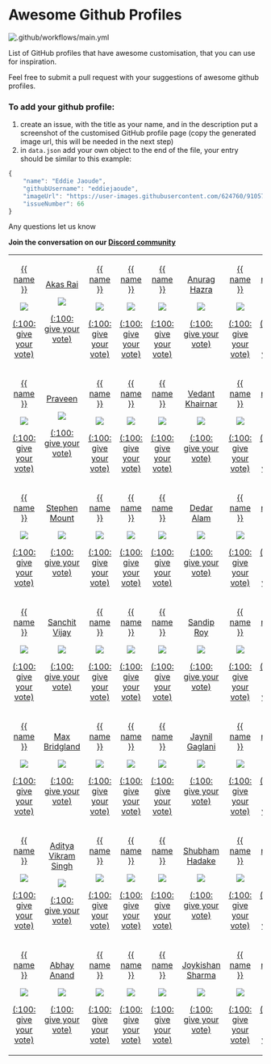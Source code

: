 # Awesome Github Profiles

![.github/workflows/main.yml](https://github.com/EddieJaoudeCommunity/awesome-github-profiles/workflows/.github/workflows/main.yml/badge.svg)

List of GitHub profiles that have awesome customisation, that you can use for inspiration.

Feel free to submit a pull request with your suggestions of awesome github profiles.

### To add your github profile:

1. create an issue, with the title as your name, and in the description put a screenshot of the customised GitHub profile page (copy the generated image url, this will be needed in the next step)
2. in `data.json` add your own object to the end of the file, your entry should be similar to this example:

```typescript
{
    "name": "Eddie Jaoude",
    "githubUsername": "eddiejaoude",
    "imageUrl": "https://user-images.githubusercontent.com/624760/91057573-48531300-e61f-11ea-9e13-2d7384e42000.png",
    "issueNumber": 66
}
```

Any questions let us know

**Join the conversation on our [Discord community](https://discord.com/invite/jZQs6Wu)**

<!--START_SECTION:data-section-->
<table width="100%"><tr><td align="center"><p><a href="https://github.com/akasrai">{{ name }}</a></p><img src="{{ imageUrl }}" /><p><a href="https://github.com/EddieJaoudeCommunity/awesome-github-profiles/issues/{{ issueNumber }}">(:100: give your vote)</a></p></td><td align="center"><p><a href="https://github.com/{{ githubUsername }}">Akas Rai</a></p><img src="{{ imageUrl }}" /><p><a href="https://github.com/EddieJaoudeCommunity/awesome-github-profiles/issues/{{ issueNumber }}">(:100: give your vote)</a></p></td><td align="center"><p><a href="https://github.com/{{ githubUsername }}">{{ name }}</a></p><img src="https://user-images.githubusercontent.com/624760/88123456-d40df580-cbc2-11ea-9add-a7fc8675b243.png" /><p><a href="https://github.com/EddieJaoudeCommunity/awesome-github-profiles/issues/{{ issueNumber }}">(:100: give your vote)</a></p></td><td align="center"><p><a href="https://github.com/{{ githubUsername }}">{{ name }}</a></p><img src="{{ imageUrl }}" /><p><a href="https://github.com/EddieJaoudeCommunity/awesome-github-profiles/issues/12">(:100: give your vote)</a></p></td><td align="center"><p><a href="https://github.com/anuraghazra">{{ name }}</a></p><img src="{{ imageUrl }}" /><p><a href="https://github.com/EddieJaoudeCommunity/awesome-github-profiles/issues/{{ issueNumber }}">(:100: give your vote)</a></p></td><td align="center"><p><a href="https://github.com/{{ githubUsername }}">Anurag Hazra</a></p><img src="{{ imageUrl }}" /><p><a href="https://github.com/EddieJaoudeCommunity/awesome-github-profiles/issues/{{ issueNumber }}">(:100: give your vote)</a></p></td><td align="center"><p><a href="https://github.com/{{ githubUsername }}">{{ name }}</a></p><img src="https://user-images.githubusercontent.com/624760/88123729-6adab200-cbc3-11ea-8d73-a190de560b3a.png" /><p><a href="https://github.com/EddieJaoudeCommunity/awesome-github-profiles/issues/{{ issueNumber }}">(:100: give your vote)</a></p></td><td align="center"><p><a href="https://github.com/{{ githubUsername }}">{{ name }}</a></p><img src="{{ imageUrl }}" /><p><a href="https://github.com/EddieJaoudeCommunity/awesome-github-profiles/issues/13">(:100: give your vote)</a></p></td><td align="center"><p><a href="https://github.com/diptochakrabarty">{{ name }}</a></p><img src="{{ imageUrl }}" /><p><a href="https://github.com/EddieJaoudeCommunity/awesome-github-profiles/issues/{{ issueNumber }}">(:100: give your vote)</a></p></td><td align="center"><p><a href="https://github.com/{{ githubUsername }}">Dipto Chakrabarty</a></p><img src="{{ imageUrl }}" /><p><a href="https://github.com/EddieJaoudeCommunity/awesome-github-profiles/issues/{{ issueNumber }}">(:100: give your vote)</a></p></td><td align="center"><p><a href="https://github.com/{{ githubUsername }}">{{ name }}</a></p><img src="https://user-images.githubusercontent.com/624760/88163171-2d4d4780-cc0a-11ea-91fe-6fc7c37fc8d6.png" /><p><a href="https://github.com/EddieJaoudeCommunity/awesome-github-profiles/issues/{{ issueNumber }}">(:100: give your vote)</a></p></td><td align="center"><p><a href="https://github.com/{{ githubUsername }}">{{ name }}</a></p><img src="{{ imageUrl }}" /><p><a href="https://github.com/EddieJaoudeCommunity/awesome-github-profiles/issues/14">(:100: give your vote)</a></p></td></tr><tr><td align="center"><p><a href="https://github.com/praveenscience">{{ name }}</a></p><img src="{{ imageUrl }}" /><p><a href="https://github.com/EddieJaoudeCommunity/awesome-github-profiles/issues/{{ issueNumber }}">(:100: give your vote)</a></p></td><td align="center"><p><a href="https://github.com/{{ githubUsername }}">Praveen</a></p><img src="{{ imageUrl }}" /><p><a href="https://github.com/EddieJaoudeCommunity/awesome-github-profiles/issues/{{ issueNumber }}">(:100: give your vote)</a></p></td><td align="center"><p><a href="https://github.com/{{ githubUsername }}">{{ name }}</a></p><img src="https://user-images.githubusercontent.com/624760/88163309-62599a00-cc0a-11ea-8f70-8a9fd17b8eed.png" /><p><a href="https://github.com/EddieJaoudeCommunity/awesome-github-profiles/issues/{{ issueNumber }}">(:100: give your vote)</a></p></td><td align="center"><p><a href="https://github.com/{{ githubUsername }}">{{ name }}</a></p><img src="{{ imageUrl }}" /><p><a href="https://github.com/EddieJaoudeCommunity/awesome-github-profiles/issues/15">(:100: give your vote)</a></p></td><td align="center"><p><a href="https://github.com/VedantKhairnar">{{ name }}</a></p><img src="{{ imageUrl }}" /><p><a href="https://github.com/EddieJaoudeCommunity/awesome-github-profiles/issues/{{ issueNumber }}">(:100: give your vote)</a></p></td><td align="center"><p><a href="https://github.com/{{ githubUsername }}">Vedant Khairnar</a></p><img src="{{ imageUrl }}" /><p><a href="https://github.com/EddieJaoudeCommunity/awesome-github-profiles/issues/{{ issueNumber }}">(:100: give your vote)</a></p></td><td align="center"><p><a href="https://github.com/{{ githubUsername }}">{{ name }}</a></p><img src="https://user-images.githubusercontent.com/624760/88165360-7b177f00-cc0d-11ea-804a-776639dcca29.png" /><p><a href="https://github.com/EddieJaoudeCommunity/awesome-github-profiles/issues/{{ issueNumber }}">(:100: give your vote)</a></p></td><td align="center"><p><a href="https://github.com/{{ githubUsername }}">{{ name }}</a></p><img src="{{ imageUrl }}" /><p><a href="https://github.com/EddieJaoudeCommunity/awesome-github-profiles/issues/18">(:100: give your vote)</a></p></td><td align="center"><p><a href="https://github.com/syedareehaquasar">{{ name }}</a></p><img src="{{ imageUrl }}" /><p><a href="https://github.com/EddieJaoudeCommunity/awesome-github-profiles/issues/{{ issueNumber }}">(:100: give your vote)</a></p></td><td align="center"><p><a href="https://github.com/{{ githubUsername }}">Reeha</a></p><img src="{{ imageUrl }}" /><p><a href="https://github.com/EddieJaoudeCommunity/awesome-github-profiles/issues/{{ issueNumber }}">(:100: give your vote)</a></p></td><td align="center"><p><a href="https://github.com/{{ githubUsername }}">{{ name }}</a></p><img src="https://user-images.githubusercontent.com/624760/88165225-473c5980-cc0d-11ea-936d-3c3daa24a536.png" /><p><a href="https://github.com/EddieJaoudeCommunity/awesome-github-profiles/issues/{{ issueNumber }}">(:100: give your vote)</a></p></td><td align="center"><p><a href="https://github.com/{{ githubUsername }}">{{ name }}</a></p><img src="{{ imageUrl }}" /><p><a href="https://github.com/EddieJaoudeCommunity/awesome-github-profiles/issues/17">(:100: give your vote)</a></p></td></tr><tr><td align="center"><p><a href="https://github.com/stemount">{{ name }}</a></p><img src="{{ imageUrl }}" /><p><a href="https://github.com/EddieJaoudeCommunity/awesome-github-profiles/issues/{{ issueNumber }}">(:100: give your vote)</a></p></td><td align="center"><p><a href="https://github.com/{{ githubUsername }}">Stephen Mount</a></p><img src="{{ imageUrl }}" /><p><a href="https://github.com/EddieJaoudeCommunity/awesome-github-profiles/issues/{{ issueNumber }}">(:100: give your vote)</a></p></td><td align="center"><p><a href="https://github.com/{{ githubUsername }}">{{ name }}</a></p><img src="https://user-images.githubusercontent.com/624760/88265731-e91f7d00-ccc5-11ea-99c5-c68434be9d26.png" /><p><a href="https://github.com/EddieJaoudeCommunity/awesome-github-profiles/issues/{{ issueNumber }}">(:100: give your vote)</a></p></td><td align="center"><p><a href="https://github.com/{{ githubUsername }}">{{ name }}</a></p><img src="{{ imageUrl }}" /><p><a href="https://github.com/EddieJaoudeCommunity/awesome-github-profiles/issues/20">(:100: give your vote)</a></p></td><td align="center"><p><a href="https://github.com/devded">{{ name }}</a></p><img src="{{ imageUrl }}" /><p><a href="https://github.com/EddieJaoudeCommunity/awesome-github-profiles/issues/{{ issueNumber }}">(:100: give your vote)</a></p></td><td align="center"><p><a href="https://github.com/{{ githubUsername }}">Dedar Alam</a></p><img src="{{ imageUrl }}" /><p><a href="https://github.com/EddieJaoudeCommunity/awesome-github-profiles/issues/{{ issueNumber }}">(:100: give your vote)</a></p></td><td align="center"><p><a href="https://github.com/{{ githubUsername }}">{{ name }}</a></p><img src="https://user-images.githubusercontent.com/624760/88265854-1f5cfc80-ccc6-11ea-8951-1acfd99eb8d2.png" /><p><a href="https://github.com/EddieJaoudeCommunity/awesome-github-profiles/issues/{{ issueNumber }}">(:100: give your vote)</a></p></td><td align="center"><p><a href="https://github.com/{{ githubUsername }}">{{ name }}</a></p><img src="{{ imageUrl }}" /><p><a href="https://github.com/EddieJaoudeCommunity/awesome-github-profiles/issues/21">(:100: give your vote)</a></p></td><td align="center"><p><a href="https://github.com/annu12340">{{ name }}</a></p><img src="{{ imageUrl }}" /><p><a href="https://github.com/EddieJaoudeCommunity/awesome-github-profiles/issues/{{ issueNumber }}">(:100: give your vote)</a></p></td><td align="center"><p><a href="https://github.com/{{ githubUsername }}">Annu</a></p><img src="{{ imageUrl }}" /><p><a href="https://github.com/EddieJaoudeCommunity/awesome-github-profiles/issues/{{ issueNumber }}">(:100: give your vote)</a></p></td><td align="center"><p><a href="https://github.com/{{ githubUsername }}">{{ name }}</a></p><img src="https://user-images.githubusercontent.com/624760/88266719-92b33e00-ccc7-11ea-9b40-d77fa96dcd4f.png" /><p><a href="https://github.com/EddieJaoudeCommunity/awesome-github-profiles/issues/{{ issueNumber }}">(:100: give your vote)</a></p></td><td align="center"><p><a href="https://github.com/{{ githubUsername }}">{{ name }}</a></p><img src="{{ imageUrl }}" /><p><a href="https://github.com/EddieJaoudeCommunity/awesome-github-profiles/issues/22">(:100: give your vote)</a></p></td></tr><tr><td align="center"><p><a href="https://github.com/sanchitvj">{{ name }}</a></p><img src="{{ imageUrl }}" /><p><a href="https://github.com/EddieJaoudeCommunity/awesome-github-profiles/issues/{{ issueNumber }}">(:100: give your vote)</a></p></td><td align="center"><p><a href="https://github.com/{{ githubUsername }}">Sanchit Vijay</a></p><img src="{{ imageUrl }}" /><p><a href="https://github.com/EddieJaoudeCommunity/awesome-github-profiles/issues/{{ issueNumber }}">(:100: give your vote)</a></p></td><td align="center"><p><a href="https://github.com/{{ githubUsername }}">{{ name }}</a></p><img src="https://user-images.githubusercontent.com/624760/88266811-c1311900-ccc7-11ea-8863-efa1664b45fd.png" /><p><a href="https://github.com/EddieJaoudeCommunity/awesome-github-profiles/issues/{{ issueNumber }}">(:100: give your vote)</a></p></td><td align="center"><p><a href="https://github.com/{{ githubUsername }}">{{ name }}</a></p><img src="{{ imageUrl }}" /><p><a href="https://github.com/EddieJaoudeCommunity/awesome-github-profiles/issues/23">(:100: give your vote)</a></p></td><td align="center"><p><a href="https://github.com/sandip15">{{ name }}</a></p><img src="{{ imageUrl }}" /><p><a href="https://github.com/EddieJaoudeCommunity/awesome-github-profiles/issues/{{ issueNumber }}">(:100: give your vote)</a></p></td><td align="center"><p><a href="https://github.com/{{ githubUsername }}">Sandip Roy</a></p><img src="{{ imageUrl }}" /><p><a href="https://github.com/EddieJaoudeCommunity/awesome-github-profiles/issues/{{ issueNumber }}">(:100: give your vote)</a></p></td><td align="center"><p><a href="https://github.com/{{ githubUsername }}">{{ name }}</a></p><img src="https://user-images.githubusercontent.com/23638291/88459015-c94dac00-ceb3-11ea-82df-691a23987640.png" /><p><a href="https://github.com/EddieJaoudeCommunity/awesome-github-profiles/issues/{{ issueNumber }}">(:100: give your vote)</a></p></td><td align="center"><p><a href="https://github.com/{{ githubUsername }}">{{ name }}</a></p><img src="{{ imageUrl }}" /><p><a href="https://github.com/EddieJaoudeCommunity/awesome-github-profiles/issues/28">(:100: give your vote)</a></p></td><td align="center"><p><a href="https://github.com/adreaskar">{{ name }}</a></p><img src="{{ imageUrl }}" /><p><a href="https://github.com/EddieJaoudeCommunity/awesome-github-profiles/issues/{{ issueNumber }}">(:100: give your vote)</a></p></td><td align="center"><p><a href="https://github.com/{{ githubUsername }}">Andreas Karabetian</a></p><img src="{{ imageUrl }}" /><p><a href="https://github.com/EddieJaoudeCommunity/awesome-github-profiles/issues/{{ issueNumber }}">(:100: give your vote)</a></p></td><td align="center"><p><a href="https://github.com/{{ githubUsername }}">{{ name }}</a></p><img src="https://user-images.githubusercontent.com/63111742/88703846-eed9f000-d115-11ea-9569-587de740a27a.jpg" /><p><a href="https://github.com/EddieJaoudeCommunity/awesome-github-profiles/issues/{{ issueNumber }}">(:100: give your vote)</a></p></td><td align="center"><p><a href="https://github.com/{{ githubUsername }}">{{ name }}</a></p><img src="{{ imageUrl }}" /><p><a href="https://github.com/EddieJaoudeCommunity/awesome-github-profiles/issues/39">(:100: give your vote)</a></p></td></tr><tr><td align="center"><p><a href="https://github.com/M4cs">{{ name }}</a></p><img src="{{ imageUrl }}" /><p><a href="https://github.com/EddieJaoudeCommunity/awesome-github-profiles/issues/{{ issueNumber }}">(:100: give your vote)</a></p></td><td align="center"><p><a href="https://github.com/{{ githubUsername }}">Max Bridgland</a></p><img src="{{ imageUrl }}" /><p><a href="https://github.com/EddieJaoudeCommunity/awesome-github-profiles/issues/{{ issueNumber }}">(:100: give your vote)</a></p></td><td align="center"><p><a href="https://github.com/{{ githubUsername }}">{{ name }}</a></p><img src="https://user-images.githubusercontent.com/624760/91051132-96fcaf00-e617-11ea-91f7-48d42535373d.png" /><p><a href="https://github.com/EddieJaoudeCommunity/awesome-github-profiles/issues/{{ issueNumber }}">(:100: give your vote)</a></p></td><td align="center"><p><a href="https://github.com/{{ githubUsername }}">{{ name }}</a></p><img src="{{ imageUrl }}" /><p><a href="https://github.com/EddieJaoudeCommunity/awesome-github-profiles/issues/65">(:100: give your vote)</a></p></td><td align="center"><p><a href="https://github.com/Jaynil1611">{{ name }}</a></p><img src="{{ imageUrl }}" /><p><a href="https://github.com/EddieJaoudeCommunity/awesome-github-profiles/issues/{{ issueNumber }}">(:100: give your vote)</a></p></td><td align="center"><p><a href="https://github.com/{{ githubUsername }}">Jaynil Gaglani</a></p><img src="{{ imageUrl }}" /><p><a href="https://github.com/EddieJaoudeCommunity/awesome-github-profiles/issues/{{ issueNumber }}">(:100: give your vote)</a></p></td><td align="center"><p><a href="https://github.com/{{ githubUsername }}">{{ name }}</a></p><img src="https://user-images.githubusercontent.com/48921037/88678363-00b69580-d10c-11ea-902b-58e25c2c799c.PNG" /><p><a href="https://github.com/EddieJaoudeCommunity/awesome-github-profiles/issues/{{ issueNumber }}">(:100: give your vote)</a></p></td><td align="center"><p><a href="https://github.com/{{ githubUsername }}">{{ name }}</a></p><img src="{{ imageUrl }}" /><p><a href="https://github.com/EddieJaoudeCommunity/awesome-github-profiles/issues/36">(:100: give your vote)</a></p></td><td align="center"><p><a href="https://github.com/moshfiqrony">{{ name }}</a></p><img src="{{ imageUrl }}" /><p><a href="https://github.com/EddieJaoudeCommunity/awesome-github-profiles/issues/{{ issueNumber }}">(:100: give your vote)</a></p></td><td align="center"><p><a href="https://github.com/{{ githubUsername }}">Md. Moshfiqur Rahman Rony</a></p><img src="{{ imageUrl }}" /><p><a href="https://github.com/EddieJaoudeCommunity/awesome-github-profiles/issues/{{ issueNumber }}">(:100: give your vote)</a></p></td><td align="center"><p><a href="https://github.com/{{ githubUsername }}">{{ name }}</a></p><img src="https://user-images.githubusercontent.com/26689488/88507621-a085fd80-cffe-11ea-8918-e0dab7a7f3b2.png" /><p><a href="https://github.com/EddieJaoudeCommunity/awesome-github-profiles/issues/{{ issueNumber }}">(:100: give your vote)</a></p></td><td align="center"><p><a href="https://github.com/{{ githubUsername }}">{{ name }}</a></p><img src="{{ imageUrl }}" /><p><a href="https://github.com/EddieJaoudeCommunity/awesome-github-profiles/issues/30">(:100: give your vote)</a></p></td></tr><tr><td align="center"><p><a href="https://github.com/AVS1508">{{ name }}</a></p><img src="{{ imageUrl }}" /><p><a href="https://github.com/EddieJaoudeCommunity/awesome-github-profiles/issues/{{ issueNumber }}">(:100: give your vote)</a></p></td><td align="center"><p><a href="https://github.com/{{ githubUsername }}">Aditya Vikram Singh</a></p><img src="{{ imageUrl }}" /><p><a href="https://github.com/EddieJaoudeCommunity/awesome-github-profiles/issues/{{ issueNumber }}">(:100: give your vote)</a></p></td><td align="center"><p><a href="https://github.com/{{ githubUsername }}">{{ name }}</a></p><img src="https://user-images.githubusercontent.com/20084950/90978133-08315900-e569-11ea-9299-9f43bc5f1912.png" /><p><a href="https://github.com/EddieJaoudeCommunity/awesome-github-profiles/issues/{{ issueNumber }}">(:100: give your vote)</a></p></td><td align="center"><p><a href="https://github.com/{{ githubUsername }}">{{ name }}</a></p><img src="{{ imageUrl }}" /><p><a href="https://github.com/EddieJaoudeCommunity/awesome-github-profiles/issues/41">(:100: give your vote)</a></p></td><td align="center"><p><a href="https://github.com/Shubham714">{{ name }}</a></p><img src="{{ imageUrl }}" /><p><a href="https://github.com/EddieJaoudeCommunity/awesome-github-profiles/issues/{{ issueNumber }}">(:100: give your vote)</a></p></td><td align="center"><p><a href="https://github.com/{{ githubUsername }}">Shubham Hadake</a></p><img src="{{ imageUrl }}" /><p><a href="https://github.com/EddieJaoudeCommunity/awesome-github-profiles/issues/{{ issueNumber }}">(:100: give your vote)</a></p></td><td align="center"><p><a href="https://github.com/{{ githubUsername }}">{{ name }}</a></p><img src="https://user-images.githubusercontent.com/40699892/89451190-6db7d400-d779-11ea-8302-fd5d4f9bc8f8.png" /><p><a href="https://github.com/EddieJaoudeCommunity/awesome-github-profiles/issues/{{ issueNumber }}">(:100: give your vote)</a></p></td><td align="center"><p><a href="https://github.com/{{ githubUsername }}">{{ name }}</a></p><img src="{{ imageUrl }}" /><p><a href="https://github.com/EddieJaoudeCommunity/awesome-github-profiles/issues/50">(:100: give your vote)</a></p></td><td align="center"><p><a href="https://github.com/KarthikNayak024">{{ name }}</a></p><img src="{{ imageUrl }}" /><p><a href="https://github.com/EddieJaoudeCommunity/awesome-github-profiles/issues/{{ issueNumber }}">(:100: give your vote)</a></p></td><td align="center"><p><a href="https://github.com/{{ githubUsername }}">Karthik Nayak</a></p><img src="{{ imageUrl }}" /><p><a href="https://github.com/EddieJaoudeCommunity/awesome-github-profiles/issues/{{ issueNumber }}">(:100: give your vote)</a></p></td><td align="center"><p><a href="https://github.com/{{ githubUsername }}">{{ name }}</a></p><img src="https://user-images.githubusercontent.com/39642646/90327189-aa23d500-dfae-11ea-8147-53bbddc3d1c3.png" /><p><a href="https://github.com/EddieJaoudeCommunity/awesome-github-profiles/issues/{{ issueNumber }}">(:100: give your vote)</a></p></td><td align="center"><p><a href="https://github.com/{{ githubUsername }}">{{ name }}</a></p><img src="{{ imageUrl }}" /><p><a href="https://github.com/EddieJaoudeCommunity/awesome-github-profiles/issues/56">(:100: give your vote)</a></p></td></tr><tr><td align="center"><p><a href="https://github.com/Abhay2611">{{ name }}</a></p><img src="{{ imageUrl }}" /><p><a href="https://github.com/EddieJaoudeCommunity/awesome-github-profiles/issues/{{ issueNumber }}">(:100: give your vote)</a></p></td><td align="center"><p><a href="https://github.com/{{ githubUsername }}">Abhay Anand</a></p><img src="{{ imageUrl }}" /><p><a href="https://github.com/EddieJaoudeCommunity/awesome-github-profiles/issues/{{ issueNumber }}">(:100: give your vote)</a></p></td><td align="center"><p><a href="https://github.com/{{ githubUsername }}">{{ name }}</a></p><img src="https://user-images.githubusercontent.com/48680107/90428369-801eff80-e0e1-11ea-98b1-742aa741b7cc.png" /><p><a href="https://github.com/EddieJaoudeCommunity/awesome-github-profiles/issues/{{ issueNumber }}">(:100: give your vote)</a></p></td><td align="center"><p><a href="https://github.com/{{ githubUsername }}">{{ name }}</a></p><img src="{{ imageUrl }}" /><p><a href="https://github.com/EddieJaoudeCommunity/awesome-github-profiles/issues/59">(:100: give your vote)</a></p></td><td align="center"><p><a href="https://github.com/JoykishanSharma">{{ name }}</a></p><img src="{{ imageUrl }}" /><p><a href="https://github.com/EddieJaoudeCommunity/awesome-github-profiles/issues/{{ issueNumber }}">(:100: give your vote)</a></p></td><td align="center"><p><a href="https://github.com/{{ githubUsername }}">Joykishan Sharma</a></p><img src="{{ imageUrl }}" /><p><a href="https://github.com/EddieJaoudeCommunity/awesome-github-profiles/issues/{{ issueNumber }}">(:100: give your vote)</a></p></td><td align="center"><p><a href="https://github.com/{{ githubUsername }}">{{ name }}</a></p><img src="https://user-images.githubusercontent.com/47889468/90676332-78925e80-e279-11ea-9f7d-bbc2c44289b0.png" /><p><a href="https://github.com/EddieJaoudeCommunity/awesome-github-profiles/issues/{{ issueNumber }}">(:100: give your vote)</a></p></td><td align="center"><p><a href="https://github.com/{{ githubUsername }}">{{ name }}</a></p><img src="{{ imageUrl }}" /><p><a href="https://github.com/EddieJaoudeCommunity/awesome-github-profiles/issues/62">(:100: give your vote)</a></p></td><td></td></tr></table>
<!--END_SECTION:data-section-->
